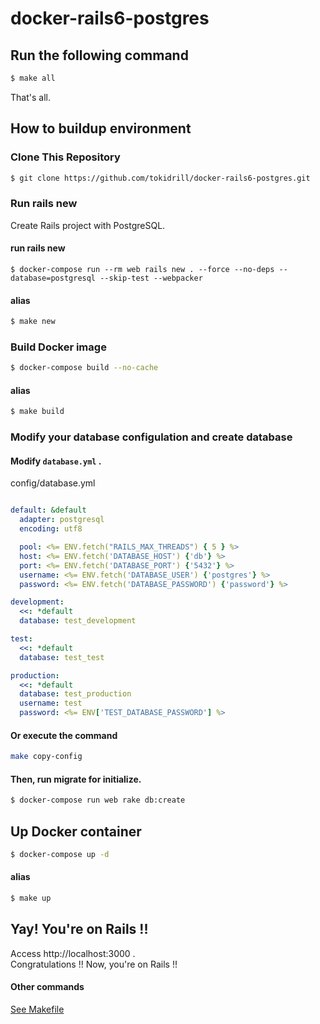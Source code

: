 # docker-rails6-postgres

## Run the following command

```bash
$ make all
```

That's all.  


## How to buildup environment

### Clone This Repository

```bash
$ git clone https://github.com/tokidrill/docker-rails6-postgres.git
```

### Run rails new

Create Rails project with PostgreSQL.

#### run rails new

```
$ docker-compose run --rm web rails new . --force --no-deps --database=postgresql --skip-test --webpacker
```

#### alias

```bash
$ make new
```

### Build Docker image

```bash
$ docker-compose build --no-cache
```

#### alias

```bash
$ make build
```

### Modify your database configulation and create database

#### Modify ```database.yml``` .

config/database.yml
```config/database.yml

default: &default
  adapter: postgresql
  encoding: utf8

  pool: <%= ENV.fetch("RAILS_MAX_THREADS") { 5 } %>
  host: <%= ENV.fetch('DATABASE_HOST') {'db'} %>
  port: <%= ENV.fetch('DATABASE_PORT') {'5432'} %>
  username: <%= ENV.fetch('DATABASE_USER') {'postgres'} %>
  password: <%= ENV.fetch('DATABASE_PASSWORD') {'password'} %>

development:
  <<: *default
  database: test_development

test:
  <<: *default
  database: test_test

production:
  <<: *default
  database: test_production
  username: test
  password: <%= ENV['TEST_DATABASE_PASSWORD'] %>

```

#### Or execute the command

```bash
make copy-config
```

#### Then, run migrate for initialize.

```bash
$ docker-compose run web rake db:create
```

## Up Docker container

```bash
$ docker-compose up -d
```

#### alias

```bash
$ make up
```

## Yay! You're on Rails !!
Access http://localhost:3000 .  
Congratulations !! Now, you're on Rails !!  

#### Other commands

[See Makefile](./Makefile)